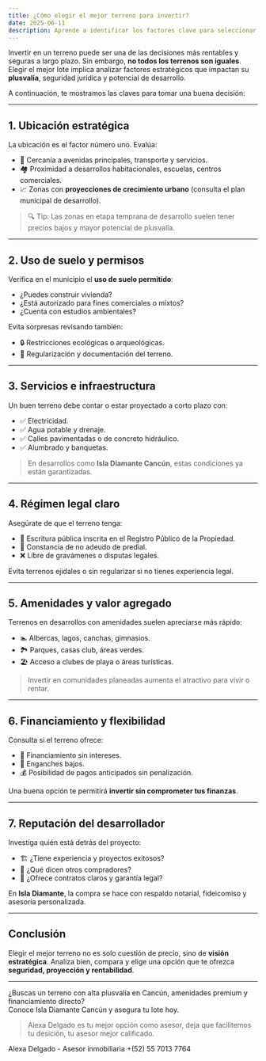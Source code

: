 ```yaml
---
title: ¿Cómo elegir el mejor terreno para invertir?
date: 2025-06-11
description: Aprende a identificar los factores clave para seleccionar un terreno con alta plusvalía y bajo riesgo.
---
```


Invertir en un terreno puede ser una de las decisiones más rentables y seguras a largo plazo. Sin embargo, **no todos los terrenos son iguales**. Elegir el mejor lote implica analizar factores estratégicos que impactan su **plusvalía**, seguridad jurídica y potencial de desarrollo.

A continuación, te mostramos las claves para tomar una buena decisión:

---

## 1. Ubicación estratégica

La ubicación es el factor número uno. Evalúa:

- 📍 Cercanía a avenidas principales, transporte y servicios.
- 🏘️ Proximidad a desarrollos habitacionales, escuelas, centros comerciales.
- 📈 Zonas con **proyecciones de crecimiento urbano** (consulta el plan municipal de desarrollo).

> 🔍 Tip: Las zonas en etapa temprana de desarrollo suelen tener precios bajos y mayor potencial de plusvalía.

---

## 2. Uso de suelo y permisos

Verifica en el municipio el **uso de suelo permitido**:

- ¿Puedes construir vivienda?
- ¿Está autorizado para fines comerciales o mixtos?
- ¿Cuenta con estudios ambientales?

Evita sorpresas revisando también:

- 🔒 Restricciones ecológicas o arqueológicas.
- 📜 Regularización y documentación del terreno.

---

## 3. Servicios e infraestructura

Un buen terreno debe contar o estar proyectado a corto plazo con:

- ✅ Electricidad.
- ✅ Agua potable y drenaje.
- ✅ Calles pavimentadas o de concreto hidráulico.
- ✅ Alumbrado y banquetas.

> En desarrollos como **Isla Diamante Cancún**, estas condiciones ya están garantizadas.

---

## 4. Régimen legal claro

Asegúrate de que el terreno tenga:

- 🧾 Escritura pública inscrita en el Registro Público de la Propiedad.
- 📄 Constancia de no adeudo de predial.
- ❌ Libre de gravámenes o disputas legales.

Evita terrenos ejidales o sin regularizar si no tienes experiencia legal.

---

## 5. Amenidades y valor agregado

Terrenos en desarrollos con amenidades suelen apreciarse más rápido:

- 🏊 Albercas, lagos, canchas, gimnasios.
- 🏞️ Parques, casas club, áreas verdes.
- 🏖️ Acceso a clubes de playa o áreas turísticas.

> Invertir en comunidades planeadas aumenta el atractivo para vivir o rentar.

---

## 6. Financiamiento y flexibilidad

Consulta si el terreno ofrece:

- 💸 Financiamiento sin intereses.
- 🤝 Enganches bajos.
- 💰 Posibilidad de pagos anticipados sin penalización.

Una buena opción te permitirá **invertir sin comprometer tus finanzas**.

---

## 7. Reputación del desarrollador

Investiga quién está detrás del proyecto:

- 🏗️ ¿Tiene experiencia y proyectos exitosos?
- 📢 ¿Qué dicen otros compradores?
- 🧾 ¿Ofrece contratos claros y garantía legal?

En **Isla Diamante**, la compra se hace con respaldo notarial, fideicomiso y asesoría personalizada.

---

## Conclusión

Elegir el mejor terreno no es solo cuestión de precio, sino de **visión estratégica**. Analiza bien, compara y elige una opción que te ofrezca **seguridad, proyección y rentabilidad**.

---

¿Buscas un terreno con alta plusvalía en Cancún, amenidades premium y financiamiento directo?  
Conoce Isla Diamante Cancún y asegura tu lote hoy.


> Alexa Delgado es tu mejor opción como asesor, deja que facilitemos tu desición, tu asesor mejor calificado.

Alexa Delgado - Asesor inmobiliaria 
+(52) 55 7013 7764